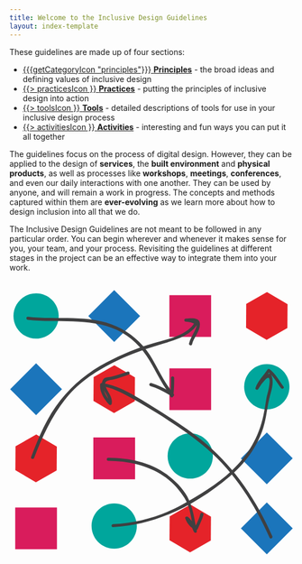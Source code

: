 ```yaml
---
title: Welcome to the Inclusive Design Guidelines
layout: index-template
---
```

These guidelines are made up of four sections:

<div class="docs-guidelines-index-section">
<ul>
    <li>
        <a href="/principles/">
            <span role="presentation" class="docs-guidelines-iconPrinciples">{{{getCategoryIcon "principles"}}}</span>
            <strong>Principles</strong></a> - the broad ideas and defining values of inclusive design
        </a>
    </li>
    <li>
        <a href="/practices/">
            <span role="presentation" class="docs-guidelines-iconPractices">{{> practicesIcon }}</span>
            <strong>Practices</strong></a> - putting the principles of inclusive design into action
        </a>
    </li>
    <li>
        <a href="/tools/">
            <span role="presentation" class="docs-guidelines-iconTools">{{> toolsIcon }}</span>
            <strong>Tools</strong></a> - detailed descriptions of tools for use in your inclusive design process
    </li>
    <li>
        <a href="/activities/">
            <span role="presentation" class="docs-guidelines-iconActivities">{{> activitiesIcon }}</span>
            <strong>Activities</strong></a> - interesting and fun ways you can put it all together
        </a>
    </li>
</ul>
</div>

The guidelines focus on the process of digital design. However, they can be applied to the design of
<strong>services</strong>, the <strong>built environment</strong> and <strong>physical products</strong>, as well as processes like <strong>workshops</strong>,
<strong>meetings</strong>, <strong>conferences</strong>, and even our daily interactions with one another. They can be used by anyone,
and will remain a work in progress. The concepts and methods captured within them are <strong>ever-evolving</strong>
as we learn more about how to design inclusion into all that we do.

<div class="docs-guidelines-index-section row">
<p class="medium-6 column">
The Inclusive Design Guidelines are not meant to be followed in any particular order. You can begin wherever and whenever it makes sense for you, your team, and your process. Revisiting the guidelines at different stages in the project can be an effective way to integrate them into your work.
</p>

<svg id="guidelines-path" class="medium-6 column" xmlns="http://www.w3.org/2000/svg" viewBox="0 0 200 200"><path fill="#1B75BB" d="M73.77 7.016L92.02 25.26 73.772 43.514 55.522 25.27z"/><path fill="#D91C5C" d="M112.622 10.572h29.392v29.386h-29.392z"/><path fill="#00A69C" d="M34.693 25.27c0 8.803-7.139 15.933-15.945 15.933-8.804 0-15.939-7.13-15.939-15.933 0-8.808 7.136-15.94 15.939-15.94 8.806-.001 15.945 7.132 15.945 15.94"/><path fill="#E52329" d="M181.134 42.067l-14.488-8.505.11-16.796 14.613-8.303 14.487 8.506-.117 16.8z"/><path fill="#1B75BB" d="M18.75 58.504L37.001 76.75 18.753 95.003.503 76.758z"/><path fill="#D91C5C" d="M112.622 62.062h29.392v29.386h-29.392z"/><path fill="#00A69C" d="M197.194 75.079c0 8.804-7.14 15.934-15.945 15.934-8.807 0-15.94-7.129-15.94-15.934 0-8.808 7.134-15.939 15.94-15.939s15.945 7.131 15.945 15.939"/><path fill="#E52329" d="M73.65 93.557l-14.488-8.504.116-16.8 14.608-8.3 14.488 8.505-.115 16.799z"/><path fill="#1B75BB" d="M181.24 107.195l18.25 18.245-18.249 18.253-18.25-18.244z"/><path fill="#D91C5C" d="M59.074 110.754h29.391v29.382H59.074z"/><path fill="#00A69C" d="M143.257 123.771c0 8.801-7.141 15.934-15.943 15.934s-15.938-7.133-15.938-15.934c0-8.811 7.136-15.941 15.938-15.941s15.943 7.131 15.943 15.941"/><path fill="#E52329" d="M18.632 142.248l-14.487-8.509.114-16.795 14.611-8.298 14.487 8.502-.116 16.8z"/><path fill="#1B75BB" d="M181.251 192.982L163 174.731l18.251-18.249 18.249 18.245z"/><path fill="#D91C5C" d="M4.054 160.039h29.391v29.385H4.054z"/><path fill="#00A69C" d="M89.71 173.056c0 8.804-7.139 15.934-15.943 15.934-8.803 0-15.941-7.13-15.941-15.934 0-8.81 7.138-15.939 15.941-15.939 8.805-.001 15.943 7.129 15.943 15.939"/><path fill="#E52329" d="M127.198 191.533l-14.487-8.505.113-16.799 14.613-8.3 14.485 8.505-.114 16.801z"/><path fill="#404041" d="M12.991 27.981c20.721 2.397 43.046-1.846 62.579 7.081 10.033 4.583 17.622 12.459 23.226 21.79 5.024 8.358 8.88 17.313 15.312 24.754l1.346-1.744c-5.016-2.886-9.97-5.864-15.583-7.437-1.38-.387-1.965 1.755-.592 2.141 5.433 1.521 10.204 4.424 15.054 7.214 1.138.653 2.151-.812 1.347-1.746-7.112-8.225-11.136-18.436-16.958-27.515-5.623-8.769-13.75-15.593-23.205-19.911-19.368-8.85-41.994-4.471-62.525-6.846-1.421-.165-1.405 2.058-.001 2.219"/><path fill="#404041" d="M115.299 81.781c.658-4.292.703-8.615.703-12.948.002-1.432-2.219-1.432-2.219 0-.002 4.125.001 8.27-.625 12.358-.215 1.399 1.923 2.002 2.141.59M72.935 173.78c30.377-1.353 59.117-16.019 82.019-35.479 10.969-9.316 19.484-20.771 23.851-34.551 2.321-7.32 2.637-15.041 4.718-22.352 1.286-4.503 3.104-10.72.595-15.095-.227-.392-.743-.628-1.187-.483-4.318 1.424-7.431 6.032-9.569 9.808.64.27 1.281.54 1.923.809 1.687-4.945 5.485-8.134 8.236-12.404l-1.646.212c3.927 3.207 6.424 7.726 9.37 11.777.789 1.084 2.614.037 1.813-1.06-3.044-4.186-5.638-8.887-9.698-12.203-.535-.436-1.255-.397-1.648.213-2.894 4.485-6.679 7.713-8.454 12.906-.391 1.141 1.341 1.831 1.919.809a32 32 0 0 1 5.011-6.655c4.183-4.264 2.98 2.892 2.568 5.421-.46 2.866-1.543 5.598-1.938 8.464-.51 3.72-1.158 7.418-1.926 11.093-3.252 15.557-10.845 28.255-22.384 39.091-10.314 9.691-22.617 17.101-34.941 23.919-14.882 8.237-31.659 12.902-48.63 13.657-1.353.066-1.359 2.166-.002 2.103"/><path fill="#404041" d="M185.117 180.166c-10.879-24.59-25.938-47.341-46.525-64.864-11.163-9.502-23.799-17.566-36.239-25.274C91.15 83.086 78.3 74.143 64.942 72.384c-.637-.084-1.067.57-1.111 1.111-.419 5.139 2.942 10.494 6.32 14.106.533.568 1.719.338 1.856-.491.837-5.052-2.856-8.074-4.374-12.542-1.464-4.305 2.862-4.042 5.596-4.665 3.525-.804 7.26-2.079 10.657-3.332 1.331-.491.755-2.637-.592-2.141-3.812 1.406-7.938 2.711-11.895 3.613-1.578.359-4.196.157-5.248 1.708-3.979 5.878 4.674 10.964 3.714 16.767l1.855-.49c-3-3.205-6.045-7.982-5.672-12.535l-1.108 1.109c7.153.943 13.855 4.507 20.123 7.921 6.392 3.48 12.646 7.211 18.816 11.067 12.163 7.605 24.38 15.654 35.227 25.07 19.501 16.933 33.711 39.162 44.094 62.623.579 1.309 2.492.178 1.917-1.117"/><path fill="#404041" d="M17.393 125.073c5.792-15.121 12.461-29.615 22.72-42.262 9.367-11.544 22.1-19.615 35.358-25.988 10.552-5.068 21.208-8.627 32.369-11.967 8.587-2.571 19.89-5.74 24.664-14.092a1.126 1.126 0 0 0-.398-1.52c-2.5-1.45-5.012-2.028-7.89-2.149v2.22c1.7-.055 3.382-.26 5.08-.249 4.823.03 1.742 5.562.953 7.17-1.34 2.726-3.082 5.332-3.771 8.326-.326 1.392 1.815 1.982 2.141.588 1.132-4.91 5.714-9.089 5.528-14.319-.179-5.022-6.84-3.839-9.932-3.736-1.431.049-1.426 2.161 0 2.22 2.466.104 4.628.603 6.771 1.846-.138-.504-.268-1.012-.399-1.518-5.371 9.392-19.715 12.055-29.25 14.799-11.395 3.278-22.351 7.922-32.865 13.405-12.771 6.66-23.454 15.401-32.488 26.59-9.468 11.725-15.393 26.097-20.733 40.046-.513 1.338 1.634 1.913 2.142.59M69.603 127.219c13.831.086 27.52 2.979 39.131 10.775 5.904 3.969 10.725 9.344 14.524 15.317 4.45 6.993 4.812 15.829 6.552 23.712.711-.195 1.424-.394 2.141-.59-1.516-3.649-3.23-7.209-6.282-9.816-.783-.664-2.234-.055-1.858 1.083 1.175 3.54 3.881 6.814 7.438 8.101.42.15 1.076-.086 1.255-.509 1.445-3.41 3.194-6.648 4.109-10.259.351-1.389-1.791-1.975-2.142-.59-.741 2.914-2.035 5.574-3.28 8.301-.813 1.781-4.964-4.812-5.239-5.634-.614.36-1.233.719-1.854 1.08 2.758 2.349 4.346 5.541 5.713 8.833.535 1.294 2.455.843 2.141-.59-1.84-8.324-2.569-16.657-6.776-24.245-3.391-6.12-8.792-11.323-14.363-15.435-11.772-8.688-26.85-11.664-41.208-11.756-1.434-.01-1.432 2.214-.002 2.222"/></svg>

</div>
